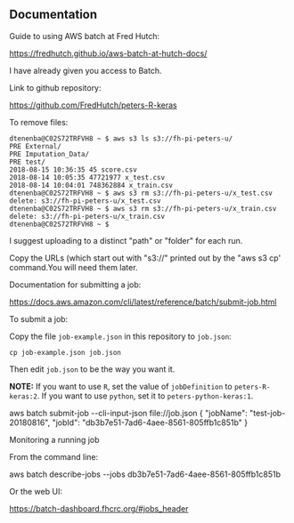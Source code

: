 ## Documentation

 
Guide to using AWS batch at Fred Hutch:
 
https://fredhutch.github.io/aws-batch-at-hutch-docs/
 
I have already given you access to Batch.
 
Link to github repository:
 
https://github.com/FredHutch/peters-R-keras
 
 
To remove files:

``` 
dtenenba@C02S72TRFVH8 ~ $ aws s3 ls s3://fh-pi-peters-u/
PRE External/
PRE Imputation_Data/
PRE test/
2018-08-15 10:36:35 45 score.csv
2018-08-14 10:05:35 47721977 x_test.csv
2018-08-14 10:04:01 748362884 x_train.csv
dtenenba@C02S72TRFVH8 ~ $ aws s3 rm s3://fh-pi-peters-u/x_test.csv
delete: s3://fh-pi-peters-u/x_test.csv
dtenenba@C02S72TRFVH8 ~ $ aws s3 rm s3://fh-pi-peters-u/x_train.csv
delete: s3://fh-pi-peters-u/x_train.csv
dtenenba@C02S72TRFVH8 ~ $

```

I suggest uploading to a distinct "path" or "folder" for each run.
 
Copy the URLs (which start out with "s3://" printed out by the "aws s3 cp' command.You will need them later.
 
Documentation for submitting a job:
 
https://docs.aws.amazon.com/cli/latest/reference/batch/submit-job.html
 
To submit a job:
 
Copy the file `job-example.json` in this repository to
`job.json`:

```
cp job-example.json job.json
```

Then edit `job.json` to be the way you want it.

**NOTE:** If you want to use `R`, set the value of 
`jobDefinition` to `peters-R-keras:2`.
If you want to use `python`, set it to
`peters-python-keras:1`.


 
aws batch submit-job --cli-input-json file://job.json
{
"jobName": "test-job-20180816",
"jobId": "db3b7e51-7ad6-4aee-8561-805ffb1c851b"
}


Monitoring a running job



From the command line:


aws batch describe-jobs --jobs db3b7e51-7ad6-4aee-8561-805ffb1c851b
 
Or the web UI:
 
https://batch-dashboard.fhcrc.org/#jobs_header
 
 
 

